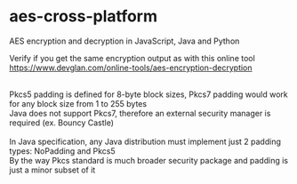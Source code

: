 # aes-cross-platform
AES encryption and decryption in JavaScript, Java and Python

Verify if you get the same encryption output as with this online tool <br/>
https://www.devglan.com/online-tools/aes-encryption-decryption

<br/>
Pkcs5 padding is defined for 8-byte block sizes, Pkcs7 padding would work for any block size from 1 to 255 bytes<br/>
Java does not support Pkcs7, therefore an external security manager is required (ex. Bouncy Castle)
<br/><br/>
In Java specification, any Java distribution must implement just 2 padding types: NoPadding and Pkcs5<br/>
By the way Pkcs standard is much broader security package and padding is just a minor subset of it
